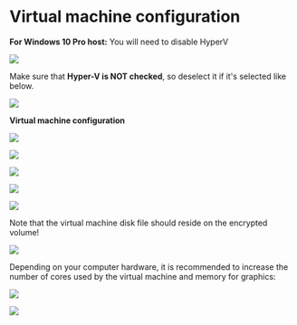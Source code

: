 # Virtual machine configuration


**For Windows 10 Pro host:** You will need to disable HyperV  

![](images/hyperv_windows/hyperv_windows_01.png "")

Make sure that **Hyper-V is NOT checked**, so deselect it if it's selected like below. 

![](images/hyperv_windows/hyperv_windows_02.png "")

**Virtual machine configuration**

![](images/virtualbox_01.png "")

![](images/virtualbox_02.png "")

![](images/virtualbox_03.png "")

![](images/virtualbox_04.png "")

![](images/virtualbox_05.png "")

Note that the virtual machine disk file should reside on the encrypted volume!

![](images/virtualbox_06.png "")

Depending on your computer hardware, it is recommended to increase the number of cores used by the virtual machine and memory for graphics:

![](images/virtualbox_07.png "")

![](images/virtualbox_08.png "")
